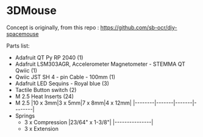 # 3DMouse
Concept is originally, from this repo : https://github.com/sb-ocr/diy-spacemouse



Parts list:
  - Adafruit QT Py RP 2040 (1)
  - Adafruit LSM303AGR, Accelerometer Magnetometer - STEMMA QT Qwiic (1)
  - Qwiic JST SH 4 - pin Cable - 100mm (1)
  - Adafruit LED Sequins - Royal blue (3)
  - Tactile Button switch (2)
  - M 2.5 Heat Inserts (24)
  - M 2.5
    |10 x 3mm|3 x 5mm|7 x 8mm|4 x 12mm|
    |--------|-------|-------|--------|
  - Springs
    - 3 x Compression |23/64" x 1-3/8"|
      |---------------|
    - 3 x Extension 
    
    

